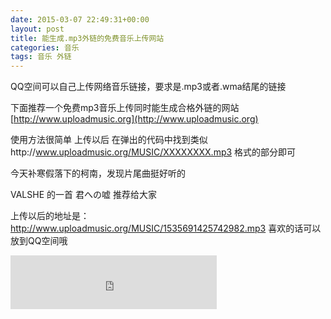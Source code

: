 ```yaml
---
date: 2015-03-07 22:49:31+00:00
layout: post
title: 能生成.mp3外链的免费音乐上传网站
categories: 音乐
tags: 音乐 外链
---
```



  QQ空间可以自己上传网络音乐链接，要求是.mp3或者.wma结尾的链接
    
  下面推荐一个免费mp3音乐上传同时能生成合格外链的网站
  [http://www.uploadmusic.org](http://www.uploadmusic.org)
  
  使用方法很简单
  上传以后  在弹出的代码中找到类似http://www.uploadmusic.org/MUSIC/XXXXXXXX.mp3 格式的部分即可
    
  今天补寒假落下的柯南，发现片尾曲挺好听的  
  
  VALSHE 的一首 君への嘘 推荐给大家
    
  上传以后的地址是：http://www.uploadmusic.org/MUSIC/1535691425742982.mp3
  喜欢的话可以放到QQ空间哦

<iframe frameborder="no" border="0" marginwidth="0" marginheight="0" width=330 height=86 src="http://music.163.com/outchain/player?type=2&id=30569520&auto=1&height=66"></iframe>
